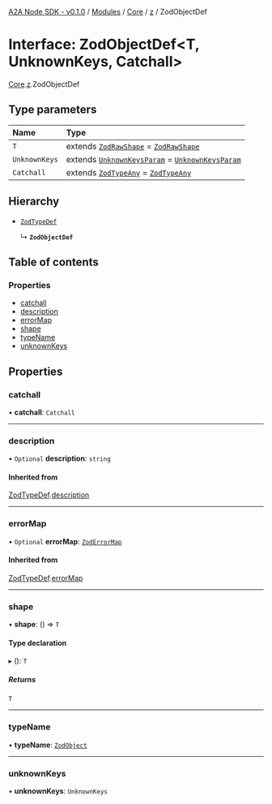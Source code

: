 [A2A Node SDK - v0.1.0](../README.md) / [Modules](../modules.md) / [Core](../modules/Core.md) / [z](../modules/Core.z.md) / ZodObjectDef

# Interface: ZodObjectDef\<T, UnknownKeys, Catchall\>

[Core](../modules/Core.md).[z](../modules/Core.z.md).ZodObjectDef

## Type parameters

| Name | Type |
| :------ | :------ |
| `T` | extends [`ZodRawShape`](../modules/Core.z.md#zodrawshape) = [`ZodRawShape`](../modules/Core.z.md#zodrawshape) |
| `UnknownKeys` | extends [`UnknownKeysParam`](../modules/Core.z.md#unknownkeysparam) = [`UnknownKeysParam`](../modules/Core.z.md#unknownkeysparam) |
| `Catchall` | extends [`ZodTypeAny`](../modules/Core.z.md#zodtypeany) = [`ZodTypeAny`](../modules/Core.z.md#zodtypeany) |

## Hierarchy

- [`ZodTypeDef`](Core.z.ZodTypeDef.md)

  ↳ **`ZodObjectDef`**

## Table of contents

### Properties

- [catchall](Core.z.ZodObjectDef.md#catchall)
- [description](Core.z.ZodObjectDef.md#description)
- [errorMap](Core.z.ZodObjectDef.md#errormap)
- [shape](Core.z.ZodObjectDef.md#shape)
- [typeName](Core.z.ZodObjectDef.md#typename)
- [unknownKeys](Core.z.ZodObjectDef.md#unknownkeys)

## Properties

### catchall

• **catchall**: `Catchall`

___

### description

• `Optional` **description**: `string`

#### Inherited from

[ZodTypeDef](Core.z.ZodTypeDef.md).[description](Core.z.ZodTypeDef.md#description)

___

### errorMap

• `Optional` **errorMap**: [`ZodErrorMap`](../modules/Core.z.md#zoderrormap)

#### Inherited from

[ZodTypeDef](Core.z.ZodTypeDef.md).[errorMap](Core.z.ZodTypeDef.md#errormap)

___

### shape

• **shape**: () => `T`

#### Type declaration

▸ (): `T`

##### Returns

`T`

___

### typeName

• **typeName**: [`ZodObject`](../enums/Core.z.ZodFirstPartyTypeKind.md#zodobject)

___

### unknownKeys

• **unknownKeys**: `UnknownKeys`
